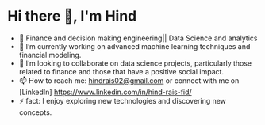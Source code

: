 # Hi there 👋, I'm Hind

- 👀 Finance and decision making engineering|| Data Science and analytics 
- 🌱 I’m currently working on advanced machine learning techniques and financial modeling.
- 💞️ I’m looking to collaborate on data science projects, particularly those related to finance and those that have a positive social impact.
- 📫 How to reach me: hindrais02@gmail.com or connect with me on [LinkedIn] https://www.linkedin.com/in/hind-rais-fid/
- ⚡ fact: I enjoy exploring new technologies and discovering new concepts.


